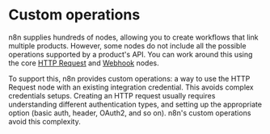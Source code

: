 # Custom operations

n8n supplies hundreds of nodes, allowing you to create workflows that link multiple products. However, some nodes do not include all the possible operations supported by a product's API. You can work around this using the core [HTTP Request](/integrations/core-nodes/n8n-nodes-base.httpRequest/) and [Webhook](/integrations/core-nodes/n8n-nodes-base.webhook/) nodes. 

To support this, n8n provides custom operations: a way to use the HTTP Request node with an existing integration credential. This avoids complex credentials setups. Creating an HTTP request usually requires understanding different authentication types, and setting up the appropriate option (basic auth, header, OAuth2, and so on). n8n's custom operations avoid this complexity.

